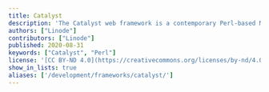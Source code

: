 ```yaml
---
title: Catalyst
description: 'The Catalyst web framework is a contemporary Perl-based MVC (Model View Controller) which promotes efficient and rapid development, clear app logic, and more.'
authors: ["Linode"]
contributors: ["Linode"]
published: 2020-08-31
keywords: ["Catalyst", "Perl"]
license: '[CC BY-ND 4.0](https://creativecommons.org/licenses/by-nd/4.0)'
show_in_lists: true
aliases: ['/development/frameworks/catalyst/']
---
```


